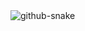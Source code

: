 <picture>
  <source srcset="github-snake.svg">
  <img alt="github-snake" src="github-snake.svg">
</picture>